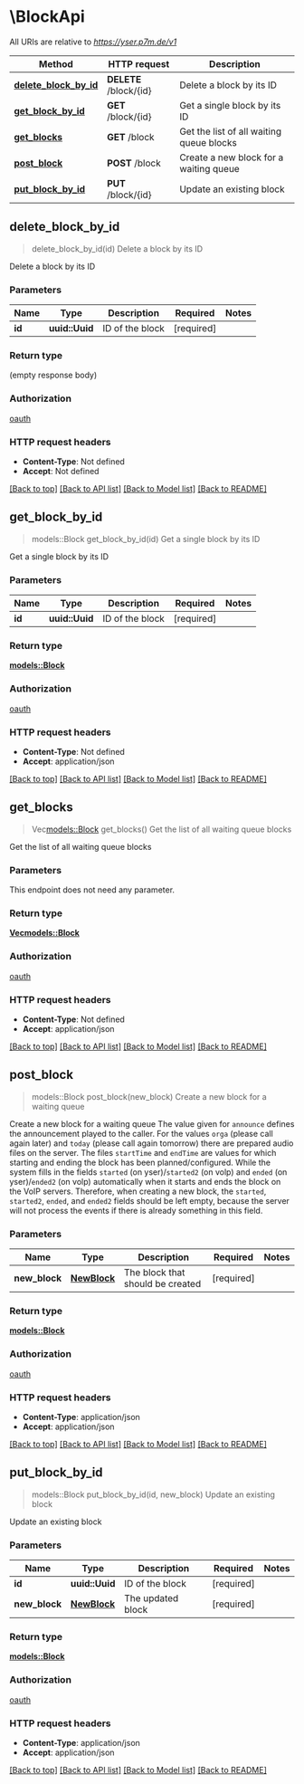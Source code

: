 # \BlockApi

All URIs are relative to *https://yser.p7m.de/v1*

Method | HTTP request | Description
------------- | ------------- | -------------
[**delete_block_by_id**](BlockApi.md#delete_block_by_id) | **DELETE** /block/{id} | Delete a block by its ID
[**get_block_by_id**](BlockApi.md#get_block_by_id) | **GET** /block/{id} | Get a single block by its ID
[**get_blocks**](BlockApi.md#get_blocks) | **GET** /block | Get the list of all waiting queue blocks
[**post_block**](BlockApi.md#post_block) | **POST** /block | Create a new block for a waiting queue
[**put_block_by_id**](BlockApi.md#put_block_by_id) | **PUT** /block/{id} | Update an existing block



## delete_block_by_id

> delete_block_by_id(id)
Delete a block by its ID

Delete a block by its ID

### Parameters


Name | Type | Description  | Required | Notes
------------- | ------------- | ------------- | ------------- | -------------
**id** | **uuid::Uuid** | ID of the block | [required] |

### Return type

 (empty response body)

### Authorization

[oauth](../README.md#oauth)

### HTTP request headers

- **Content-Type**: Not defined
- **Accept**: Not defined

[[Back to top]](#) [[Back to API list]](../README.md#documentation-for-api-endpoints) [[Back to Model list]](../README.md#documentation-for-models) [[Back to README]](../README.md)


## get_block_by_id

> models::Block get_block_by_id(id)
Get a single block by its ID

Get a single block by its ID

### Parameters


Name | Type | Description  | Required | Notes
------------- | ------------- | ------------- | ------------- | -------------
**id** | **uuid::Uuid** | ID of the block | [required] |

### Return type

[**models::Block**](Block.md)

### Authorization

[oauth](../README.md#oauth)

### HTTP request headers

- **Content-Type**: Not defined
- **Accept**: application/json

[[Back to top]](#) [[Back to API list]](../README.md#documentation-for-api-endpoints) [[Back to Model list]](../README.md#documentation-for-models) [[Back to README]](../README.md)


## get_blocks

> Vec<models::Block> get_blocks()
Get the list of all waiting queue blocks

Get the list of all waiting queue blocks

### Parameters

This endpoint does not need any parameter.

### Return type

[**Vec<models::Block>**](Block.md)

### Authorization

[oauth](../README.md#oauth)

### HTTP request headers

- **Content-Type**: Not defined
- **Accept**: application/json

[[Back to top]](#) [[Back to API list]](../README.md#documentation-for-api-endpoints) [[Back to Model list]](../README.md#documentation-for-models) [[Back to README]](../README.md)


## post_block

> models::Block post_block(new_block)
Create a new block for a waiting queue

Create a new block for a waiting queue  The value given for `announce` defines the announcement played to the caller. For the values `orga` (please call again later) and `today` (please call again tomorrow) there are prepared audio files on the server.  The files `startTime` and `endTime` are values for which starting and ending the block has been planned/configured. While the system fills in the fields `started` (on yser)/`started2` (on volp) and `ended` (on yser)/`ended2` (on volp) automatically when it starts and ends the block on the VoIP servers. Therefore, when creating a new block, the `started`, `started2`, `ended`, and `ended2` fields should be left empty, because the server will not process the events if there is already something in this field.

### Parameters


Name | Type | Description  | Required | Notes
------------- | ------------- | ------------- | ------------- | -------------
**new_block** | [**NewBlock**](NewBlock.md) | The block that should be created | [required] |

### Return type

[**models::Block**](Block.md)

### Authorization

[oauth](../README.md#oauth)

### HTTP request headers

- **Content-Type**: application/json
- **Accept**: application/json

[[Back to top]](#) [[Back to API list]](../README.md#documentation-for-api-endpoints) [[Back to Model list]](../README.md#documentation-for-models) [[Back to README]](../README.md)


## put_block_by_id

> models::Block put_block_by_id(id, new_block)
Update an existing block

Update an existing block

### Parameters


Name | Type | Description  | Required | Notes
------------- | ------------- | ------------- | ------------- | -------------
**id** | **uuid::Uuid** | ID of the block | [required] |
**new_block** | [**NewBlock**](NewBlock.md) | The updated block | [required] |

### Return type

[**models::Block**](Block.md)

### Authorization

[oauth](../README.md#oauth)

### HTTP request headers

- **Content-Type**: application/json
- **Accept**: application/json

[[Back to top]](#) [[Back to API list]](../README.md#documentation-for-api-endpoints) [[Back to Model list]](../README.md#documentation-for-models) [[Back to README]](../README.md)

